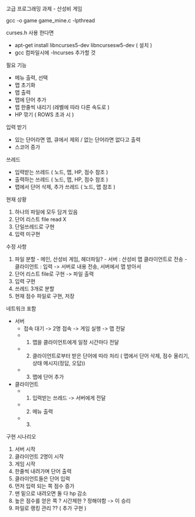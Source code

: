 고급 프로그래밍 과제 - 산성비 게임

gcc -o game game_mine.c -lpthread

curses.h 사용 한다면
  - apt-get install libncurses5-dev libncursesw5-dev ( 설치 )
  - gcc 컴파일시에 -lncurses 추가할 것

필요 기능
 - 메뉴 출력, 선택
 - 맵 초기화
 - 맵 출력
 - 맵에 단어 추가
 - 맵 한줄씩 내리기
  (레벨에 따라 다른 속도로 )
 - HP 깎기 ( ROWS 초과 시 )

입력 받기
 - 있는 단어라면 맵, 큐에서 제외 / 없는 단어라면 없다고 출력
 - 스코어 증가

쓰레드
  - 입력받는 쓰레드 ( 노드, 맵, HP, 점수 참조 )
  - 출력하는 쓰레드 ( 노드, 맵, HP, 점수 참조 )
  - 맵에서 단어 삭제, 추가 쓰레드 ( 노드, 맵 참조 )

현재 상황
  1. 하나의 파일에 모두 담겨 있음
  2. 단어 리스트 file read X
  2. 단일쓰레드로 구현
  3. 입력 미구현
  
수정 사항
  1. 파일 분할 - 메인, 산성비 게임, 헤더파일?
    - 서버 : 산성비 맵 클라이언트로 전송
    - 클라이언트 : 입력 -> 서버로 내용 전송, 서버에서 맵 받아서 
  2. 단어 리스트 file로 구현 -> 파일 출력
  3. 입력 구현
  4. 쓰레드 3개로 분할
  5. 현재 점수 파일로 구현, 저장
  
네트워크 포함
  * 서버
    - 접속 대기 -> 2명 접속 -> 게임 실행 -> 맵 전달
    - 1. 맵을 클라이언트에게 일정 시간마다 전달
    - 2. 클라이언트로부터 받은 단어에 따라 처리 ( 맵에서 단어 삭제, 점수 올리기, 상태 메시지(정답, 오답))
    - 3. 맵에 단어 추가
  * 클라이언트
    - 1. 입력받는 쓰레드 -> 서버에게 전달
    - 2. 메뉴 출력
    - 3. 

구현 시나리오
  1. 서버 시작
  2. 클라이언트 2명이 시작
  3. 게임 시작
  4. 한줄씩 내려가며 단어 출력
  5. 클라이언트들은 단어 입력
  6. 먼저 입력 되는 쪽 점수 증가
  7. 맨 밑으로 내려오면 둘 다 hp 감소
  8. 높은 점수를 얻은 쪽 ? 시간제한 ? 정해야함 -> 이 승리
  9. 파일로 랭킹 관리 ?? ( 추가 구현 )
